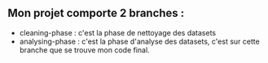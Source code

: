 ## Mon projet comporte 2 branches :

- cleaning-phase : c'est la phase de nettoyage des datasets
- analysing-phase : c'est la phase d'analyse des datasets, c'est sur cette branche que se trouve mon code final.